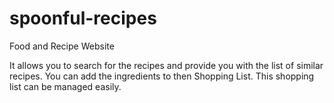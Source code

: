 # spoonful-recipes
Food and Recipe Website

It allows you to search for the recipes and provide you with the list of similar recipes. You can add the ingredients to then Shopping List. This shopping list can be managed easily.
